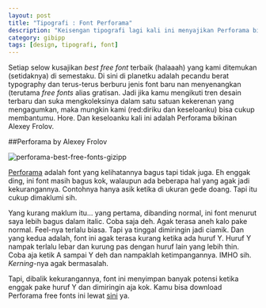 ```yaml
---
layout: post
title: "Tipografi : Font Perforama"
description: "Keisengan tipografi lagi kali ini menyajikan Perforama bikinan Alexey Frolov."
category: gibipp
tags: [design, tipografi, font]
---
```


Setiap selow kusajikan *best free font* terbaik (halaaah) yang kami ditemukan (setidaknya) di semestaku. Di sini di planetku adalah pecandu berat typography dan terus-terus berburu jenis font baru nan menyenangkan (terutama *free fonts* alias gratisan. Jadi jika kamu mengikuti tren desain terbaru dan suka mengkoleksinya dalam satu satuan kekerenan yang mengagumkan, maka mungkin kami (red:diriku dan keseloanku) bisa cukup membantumu. Hore. Dan keseloanku kali ini adalah Perforama bikinan Alexey Frolov.

##Perforama by Alexey Frolov

![perforama-best-free-fonts-gizipp](/images/post/perforama-best-free-fonts-gizipp.png "Tipografi : Font Perforama")

[Perforama](http://go.gizipp.com/PerforamaFreeFonts) adalah font yang kelihatannya bagus tapi tidak juga. Eh enggak ding, ini font masih bagus kok, walaupun ada beberapa hal yang agak jadi kekurangannya. Contohnya hanya asik ketika di ukuran gede doang. Tapi itu cukup dimaklumi sih.

Yang kurang maklum itu... yang pertama, dibanding normal, ini font menurut saya lebih bagus dalam italic. Coba saja deh. Agak terasa aneh kalo pake normal. Feel-nya terlalu biasa. Tapi ya tinggal dimiringin jadi ciamik. Dan yang kedua adalah, font ini agak terasa kurang ketika ada huruf Y. Huruf Y nampak terlalu lebar dan kurung pas dengan huruf lain yang lebih thin. Coba aja ketik A sampai Y deh dan nampaklah ketimpangannya. IMHO sih. *Kerning*-nya agak bermasalah.

Tapi, dibalik kekurangannya, font ini menyimpan banyak potensi ketika enggak pake huruf Y dan dimiringin aja kok. Kamu bisa download Perforama free fonts ini lewat [sini](http://go.gizipp.com/PerforamaFreeFonts) ya.